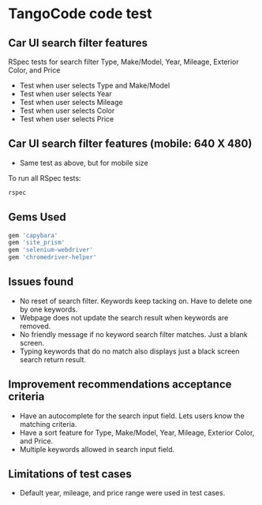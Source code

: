 # TangoCode code test

## Car UI search filter features

RSpec tests for search filter Type, Make/Model, Year, Mileage, Exterior Color, and Price

* Test when user selects Type and Make/Model
* Test when user selects Year
* Test when user selects Mileage
* Test when user selects Color
* Test when user selects Price


## Car UI search filter features (mobile: 640 X 480)

* Same test as above, but for mobile size

To run all RSpec tests:

```bash
rspec
```


## Gems Used

```ruby
gem 'capybara'
gem 'site_prism'
gem 'selenium-webdriver'
gem 'chromedriver-helper'
```


## Issues found

* No reset of search filter. Keywords keep tacking on. Have to delete one by one keywords.
* Webpage does not update the search result when keywords are removed.
* No friendly message if no keyword search filter matches. Just a blank screen.
* Typing keywords that do no match also displays just a black screen search return result.

## Improvement recommendations acceptance criteria

* Have an autocomplete for the search input field. Lets users know the matching criteria.
* Have a sort feature for Type, Make/Model, Year, Mileage, Exterior Color, and Price.
* Multiple keywords allowed in search input field.

## Limitations of test cases

* Default year, mileage, and price range were used in test cases.
